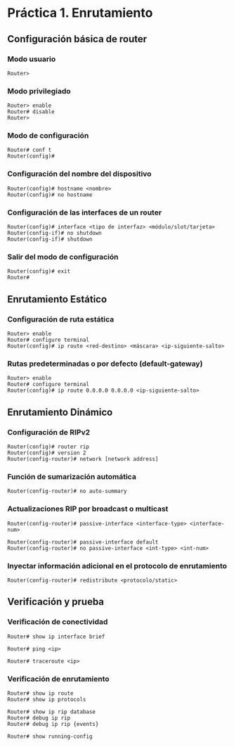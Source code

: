 # Práctica 1. Enrutamiento

## Configuración básica de router

### Modo usuario

```
Router>
```

### Modo privilegiado

```
Router> enable
Router# disable
Router>
```

### Modo de configuración

```
Router# conf t
Router(config)#
```

### Configuración del nombre del dispositivo

```
Router(config)# hostname <nombre>
Router(config)# no hostname
```

### Configuración de las interfaces de un router

```
Router(config)# interface <tipo de interfaz> <módulo/slot/tarjeta>
Router(config-if)# no shutdown
Router(config-if)# shutdown
```

### Salir del modo de configuración

```
Router(config)# exit
Router#
```

## Enrutamiento Estático

### Configuración de ruta estática

```
Router> enable
Router# configure terminal
Router(config)# ip route <red-destino> <máscara> <ip-siguiente-salto>
```

### Rutas predeterminadas o por defecto (default-gateway)

```
Router> enable
Router# configure terminal
Router(config)# ip route 0.0.0.0 0.0.0.0 <ip-siguiente-salto>
```

## Enrutamiento Dinámico

### Configuración de RIPv2

```
Router(config)# router rip
Router(config)# version 2
Router(config-router)# network [network address]
```

### Función de sumarización automática

```
Router(config-router)# no auto-summary
```

### Actualizaciones RIP por broadcast o multicast

```
Router(config-router)# passive-interface <interface-type> <interface-num>
```

```
Router(config-router)# passive-interface default
Router(config-router)# no passive-interface <int-type> <int-num>
```

### Inyectar información adicional en el protocolo de enrutamiento

```
Router(config-router)# redistribute <protocolo/static>
```

## Verificación y prueba

### Verificación de conectividad

```
Router# show ip interface brief
```

```
Router# ping <ip>
```

```
Router# traceroute <ip>
```

### Verificación de enrutamiento

```
Router# show ip route
Router# show ip protocols
```

```
Router# show ip rip database
Router# debug ip rip
Router# debug ip rip {events}
```

```
Router# show running-config
```
